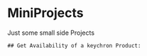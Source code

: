 # MiniProjects
Just some small side Projects

    ## Get Availability of a keychron Product:
        